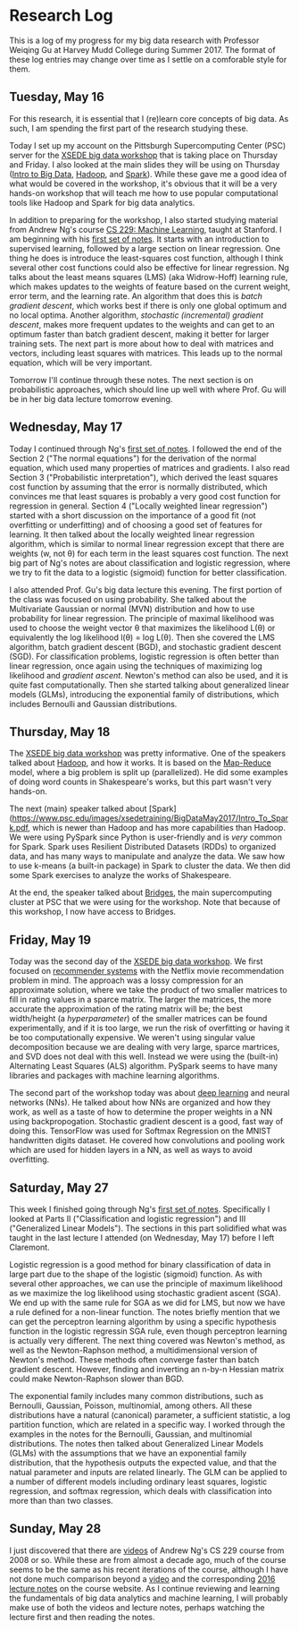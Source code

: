 # Research Log

This is a log of my progress for my big data research with Professor Weiqing Gu at Harvey Mudd College during Summer 2017. The format of these log entries may change over time as I settle on a comforable style for them.

## Tuesday, May 16

For this research, it is essential that I (re)learn core concepts of big data. As such, I am spending the first part of the research studying these. 

Today I set up my account on the Pittsburgh Supercomputing Center (PSC) server for the [XSEDE big data workshop](https://www.psc.edu/136-users/training/2554-xsede-hpc-workshop-may-18-19-2017-big-data) that is taking place on Thursday and Friday. I also looked at the main slides they will be using on Thursday ([Intro to Big Data](https://www.psc.edu/images/xsedetraining/BigDataFebruary2017/Intro_To_Big_Data.pdf), [Hadoop](https://www.psc.edu/images/xsedetraining/BigDataFebruary2017/BigData_Hadoop_110116.pdf), and [Spark](https://www.psc.edu/images/xsedetraining/BigDataFebruary2017/BigData_Hadoop_110116.pdf)). While these gave me a good idea of what would be covered in the workshop, it's obvious that it will be a very hands-on workshop that will teach me how to use popular computational tools like Hadoop and Spark for big data analytics.

In addition to preparing for the workshop, I also started studying material from Andrew Ng's course [CS 229: Machine Learning](http://cs229.stanford.edu/materials.html), taught at Stanford. I am beginning with his [first set of notes](http://cs229.stanford.edu/notes/cs229-notes1.pdf). It starts with an introduction to supervised learning, followed by a large section on linear regression. One thing he does is introduce the least-squares cost function, although I think several other cost functions could also be effective for linear regression. Ng talks about the least means squares (LMS) (aka Widrow-Hoff) learning rule, which makes updates to the weights of feature based on the current weight, error term, and the learning rate. An algorithm that does this is *batch gradient descent*, which works best if there is only one global optimum and no local optima. Another algorithm, *stochastic (incremental) gradient descent*, makes more frequent updates to the weights and can get to an optimum faster than batch gradient descent, making it better for larger training sets. The next part is more about how to deal with matrices and vectors, including least squares with matrices. This leads up to the normal equation, which will be very important.

Tomorrow I'll continue through these notes. The next section is on probabilistic approaches, which should line up well with where Prof. Gu will be in her big data lecture tomorrow evening.

## Wednesday, May 17

Today I continued through Ng's [first set of notes](http://cs229.stanford.edu/notes/cs229-notes1.pdf). I followed the end of the Section 2 ("The normal equations") for the derivation of the normal equation, which used many properties of matrices and gradients. I also read Section 3 ("Probabilistic interpretation"), which derived the least squares cost function by assuming that the error is normally distributed, which convinces me that least squares is probably a very good cost function for regression in general. Section 4 ("Locally weighted linear regression") started with a short discussion on the importance of a good fit (not overfitting or underfitting) and of choosing a good set of features for learning. It then talked about the locally weighted linear regression algorithm, which is similar to normal linear regression except that there are weights (w, not θ) for each term in the least squares cost function. The next big part of Ng's notes are about classification and logistic regression, where we try to fit the data to a logistic (sigmoid) function for better classification. 

I also attended Prof. Gu's big data lecture this evening. The first portion of the class was focused on using probability. She talked about the Multivariate Gaussian or normal (MVN) distribution and how to use probability for linear regression. The principle of maximal likelihood was used to choose the weight vector θ that maximizes the likelihood L(θ) or equivalently the log likelihood l(θ) = log L(θ). Then she covered the LMS algorithm, batch gradient descent (BGD), and stochastic gradient descent (SGD). For classification problems, logistic regression is often better than linear regression, once again using the techniques of maximizing log likelihood and _gradient ascent_. Newton's method can also be used, and it is quite fast computationally. Then she started talking about generalized linear models (GLMs), introducing the exponential family of distributions, which includes Bernoulli and Gaussian distributions.

## Thursday, May 18

The [XSEDE big data workshop](https://www.psc.edu/136-users/training/2554-xsede-hpc-workshop-may-18-19-2017-big-data) was pretty informative. One of the speakers talked about [Hadoop](https://www.psc.edu/images/xsedetraining/BigDataMay2017/BigData_Hadoop_051817.pdf), and how it works. It is based on the [Map-Reduce](http://static.googleusercontent.com/media/research.google.com/en//archive/mapreduce-osdi04.pdf) model, where a big problem is split up (parallelized). He did some examples of doing word counts in Shakespeare's works, but this part wasn't very hands-on.

The next (main) speaker talked about [Spark](https://www.psc.edu/images/xsedetraining/BigDataMay2017/Intro_To_Spark.pdf, which is newer than Hadoop and has more capabilities than Hadoop. We were using PySpark since Python is user-friendly and is *very* common for Spark. Spark uses Resilient Distributed Datasets (RDDs) to organized data, and has many ways to manipulate and analyze the data. We saw how to use k-means (a built-in package) in Spark to cluster the data. We then did some Spark exercises to analyze the works of Shakespeare.

At the end, the speaker talked about [Bridges](https://www.psc.edu/images/xsedetraining/BigDataMay2017/A_Big_Big_Data_Platform.pdf), the main supercomputing cluster at PSC that we were using for the workshop. Note that because of this workshop, I now have access to Bridges.

## Friday, May 19

Today was the second day of the [XSEDE big data workshop](https://www.psc.edu/136-users/training/2554-xsede-hpc-workshop-may-18-19-2017-big-data). We first focused on [recommender systems](https://www.psc.edu/images/xsedetraining/BigDataMay2017/A_Recommender_System.pdf) with the Netflix movie recommendation problem in mind. The approach was a lossy compression for an approximate solution, where we take the product of two smaller matrices to fill in rating values in a sparce matrix. The larger the matrices, the more accurate the approximation of the rating matrix will be; the best width/height (a *hyperparameter*) of the smaller matrices can be found experimentally, and if it is too large, we run the risk of overfitting or having it be too computationally expensive. We weren't using singular value decomposition because we are dealing with very large, sparce martrices, and SVD does not deal with this well. Instead we were using the (built-in) Alternating Least Squares (ALS) algorithm. PySpark seems to have many libraries and packages with machine learning algorithms.

The second part of the workshop today was about [deep learning](https://www.psc.edu/images/xsedetraining/BigDataMay2017/Deep_Learning.pdf) and neural networks (NNs). He talked about how NNs are organized and how they work, as well as a taste of how to determine the proper weights in a NN using backpropogation. Stochastic gradient descent is a good, fast way of doing this. TensorFlow was used for Softmax Regression on the MNIST handwritten digits dataset. He covered how convolutions and pooling work which are used for hidden layers in a NN, as well as ways to avoid overfitting.

## Saturday, May 27

This week I finished going through Ng's [first set of notes](http://cs229.stanford.edu/notes/cs229-notes1.pdf). Specifically I looked at Parts II ("Classification and logistic regression") and III ("Generalized Linear Models"). The sections in this part solidified what was taught in the last lecture I attended (on Wednesday, May 17) before I left Claremont.

Logistic regression is a good method for binary classification of data in large part due to the shape of the logistic (sigmoid) function. As with several other approaches, we can use the principle of maximum likelihood as we maximize the log likelihood using stochastic gradient ascent (SGA). We end up with the same rule for SGA as we did for LMS, but now we have a rule defined for a non-linear function. The notes briefly mention that we can get the perceptron learning algorithm by using a specific hypothesis function in the logistic regressin SGA rule, even though perceptron learning is actually very different. The next thing covered was Newton's method, as well as the Newton-Raphson method, a multidimensional version of Newton's method. These methods often converge faster than batch gradient descent. However, finding and inverting an n-by-n Hessian matrix could make Newton-Raphson slower than BGD.

The exponential family includes many common distributions, such as Bernoulli, Gaussian, Poisson, multinomial, among others. All these distributions have a natural (canonical) parameter, a sufficient statistic, a log partition function, which are related in a specific way. I worked through the examples in the notes for the Bernoulli, Gaussian, and multinomial distributions. The notes then talked about Generalized Linear Models (GLMs) with the assumptions that we have an exponential family distribution, that the hypothesis outputs the expected value, and that the natual parameter and inputs are related linearly. The GLM can be applied to a number of different models including ordinary least squares, logistic regression, and softmax regression, which deals with classification into more than than two classes.

## Sunday, May 28

I just discovered that there are [videos](https://www.youtube.com/watch?v=UzxYlbK2c7E&list=PLA89DCFA6ADACE599) of Andrew Ng's CS 229 course from 2008 or so. While these are from almost a decade ago, much of the course seems to be the same as his recent iterations of the course, although I have not done much comparison beyond a [video](https://www.youtube.com/watch?v=qRJ3GKMOFrE) and the corresponding [2016 lecture notes](http://cs229.stanford.edu/notes/cs229-notes2.pdf) on the course website. As I continue reviewing and learning the fundamentals of big data analytics and machine learning, I will probably make use of both the videos and lecture notes, perhaps watching the lecture first and then reading the notes.

